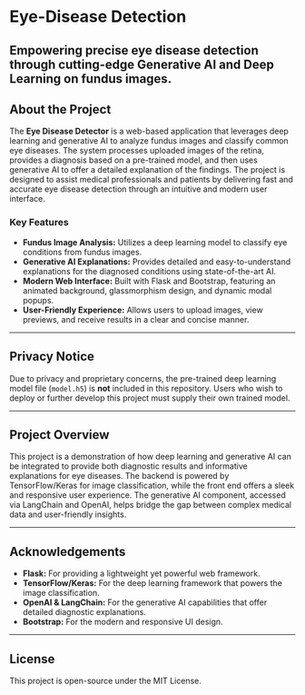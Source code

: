 # Eye-Disease Detection
 Empowering precise eye disease detection through cutting-edge **Generative AI** and **Deep Learning** on fundus images.
---

## About the Project

The **Eye Disease Detector** is a web-based application that leverages deep learning and generative AI to analyze fundus images and classify common eye diseases. The system processes uploaded images of the retina, provides a diagnosis based on a pre-trained model, and then uses generative AI to offer a detailed explanation of the findings. The project is designed to assist medical professionals and patients by delivering fast and accurate eye disease detection through an intuitive and modern user interface.

### Key Features

- **Fundus Image Analysis:** Utilizes a deep learning model to classify eye conditions from fundus images.
- **Generative AI Explanations:** Provides detailed and easy-to-understand explanations for the diagnosed conditions using state-of-the-art AI.
- **Modern Web Interface:** Built with Flask and Bootstrap, featuring an animated background, glassmorphism design, and dynamic modal popups.
- **User-Friendly Experience:** Allows users to upload images, view previews, and receive results in a clear and concise manner.

---

## Privacy Notice

Due to privacy and proprietary concerns, the pre-trained deep learning model file (`model.h5`) is **not** included in this repository. Users who wish to deploy or further develop this project must supply their own trained model.

---

## Project Overview

This project is a demonstration of how deep learning and generative AI can be integrated to provide both diagnostic results and informative explanations for eye diseases. The backend is powered by TensorFlow/Keras for image classification, while the front end offers a sleek and responsive user experience. The generative AI component, accessed via LangChain and OpenAI, helps bridge the gap between complex medical data and user-friendly insights.

---

## Acknowledgements

- **Flask:** For providing a lightweight yet powerful web framework.
- **TensorFlow/Keras:** For the deep learning framework that powers the image classification.
- **OpenAI & LangChain:** For the generative AI capabilities that offer detailed diagnostic explanations.
- **Bootstrap:** For the modern and responsive UI design.

---

## License

This project is open-source under the MIT License.